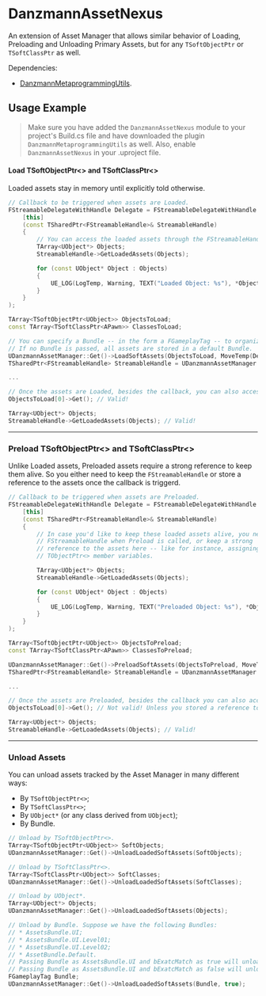 # DanzmannAssetNexus
An extension of Asset Manager that allows similar behavior
of Loading, Preloading and Unloading Primary Assets, but for
any `TSoftObjectPtr` or `TSoftClassPtr` as well.

Dependencies:
* [DanzmannMetaprogrammingUtils](https://github.com/iVcente/DanzmannMetaprogrammingUtils).

## Usage Example

> Make sure you have added the `DanzmannAssetNexus` module to your project's Build.cs file and have downloaded the plugin `DanzmannMetaprogrammingUtils` as well. Also, enable `DanzmannAssetNexus` in your .uproject file.

#### Load TSoftObjectPtr<> and TSoftClassPtr<>
Loaded assets stay in memory until explicitly told otherwise.
```cpp
// Callback to be triggered when assets are Loaded.
FStreamableDelegateWithHandle Delegate = FStreamableDelegateWithHandle::CreateLambda(
    [this]
    (const TSharedPtr<FStreamableHandle>& StreamableHandle)
    {
        // You can access the loaded assets through the FStreamableHandle
        TArray<UObject*> Objects;
        StreamableHandle->GetLoadedAssets(Objects);

        for (const UObject* Object : Objects)
        {
            UE_LOG(LogTemp, Warning, TEXT("Loaded Object: %s"), *Object->GetName());
        }
    }
);

TArray<TSoftObjectPtr<UObject>> ObjectsToLoad;
const TArray<TSoftClassPtr<APawn>> ClassesToLoad;

// You can specify a Bundle -- in the form a FGameplayTag -- to organize the Loaded assets.
// If no Bundle is passed, all assets are stored in a default Bundle.
UDanzmannAssetManager::Get()->LoadSoftAssets(ObjectsToLoad, MoveTemp(Delegate), FGameplayTag());
TSharedPtr<FStreamableHandle> StreamableHandle = UDanzmannAssetManager::Get()->LoadSoftAssets(ClassesToLoad, MoveTemp(Delegate));

...

// Once the assets are Loaded, besides the callback, you can also access them as the following:
ObjectsToLoad[0]->Get(); // Valid!

TArray<UObject*> Objects;
StreamableHandle->GetLoadedAssets(Objects); // Valid!
```

---

### Preload TSoftObjectPtr<> and TSoftClassPtr<>
Unlike Loaded assets, Preloaded assets require a strong reference to keep them alive. So you either need to keep the `FStreamableHandle` or store a reference to the assets once the callback is triggerd.
```cpp
// Callback to be triggered when assets are Preloaded.
FStreamableDelegateWithHandle Delegate = FStreamableDelegateWithHandle::CreateLambda(
    [this]
    (const TSharedPtr<FStreamableHandle>& StreamableHandle)
    {
        // In case you'd like to keep these loaded assets alive, you need to store
        // FStreamableHandle when Preload is called, or keep a strong
        // reference to the assets here -- like for instance, assigning them to
        // TObjectPtr<> member variables.

        TArray<UObject*> Objects;
        StreamableHandle->GetLoadedAssets(Objects);

        for (const UObject* Object : Objects)
        {
            UE_LOG(LogTemp, Warning, TEXT("Preloaded Object: %s"), *Object->GetName());
        }
    }
);

TArray<TSoftObjectPtr<UObject>> ObjectsToPreload;
const TArray<TSoftClassPtr<APawn>> ClassesToPreload;

UDanzmannAssetManager::Get()->PreloadSoftAssets(ObjectsToPreload, MoveTemp(Delegate));
TSharedPtr<FStreamableHandle> StreamableHandle = UDanzmannAssetManager::Get()->PreloadSoftAssets(ClassesToPreload, MoveTemp(Delegate));

...

// Once the assets are Preloaded, besides the callback you can also access them as the following:
ObjectsToLoad[0]->Get(); // Not valid! Unless you stored a reference to assets on callback.

TArray<UObject*> Objects;
StreamableHandle->GetLoadedAssets(Objects); // Valid!
```

---

### Unload Assets
You can unload assets tracked by the Asset Manager in many different ways:
* By `TSoftObjectPtr<>`;
* By `TSoftClassPtr<>`;
* By `UObject*` (or any class derived from `UObject`);
* By Bundle.

```cpp
// Unload by TSoftObjectPtr<>.
TArray<TSoftObjectPtr<UObject>> SoftObjects;
UDanzmannAssetManager::Get()->UnloadLoadedSoftAssets(SoftObjects);

// Unload by TSoftClassPtr<>.
TArray<TSoftClassPtr<UObject>> SoftClasses;
UDanzmannAssetManager::Get()->UnloadLoadedSoftAssets(SoftClasses);

// Unload by UObject*.
TArray<UObject*> Objects;
UDanzmannAssetManager::Get()->UnloadLoadedSoftAssets(Objects);

// Unload by Bundle. Suppose we have the following Bundles:
// * AssetsBundle.UI;
// * AssetsBundle.UI.Level01;
// * AssetsBundle.UI.Level02;
// * AssetBundle.Default.
// Passing Bundle as AssetsBundle.UI and bExatcMatch as true will unload only assets in this Bundle.
// Passing Bundle as AssetsBundle.UI and bExatcMatch as false will unload all assets in this Bundle plus AssetsBundle.UI.Level01 and AssetsBundle.UI.Level02.
FGameplayTag Bundle;
UDanzmannAssetManager::Get()->UnloadLoadedSoftAssets(Bundle, true);
```
